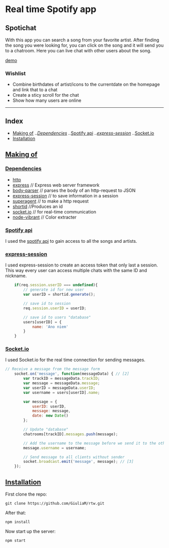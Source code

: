 # Real time Spotify app

## Spotichat
With this app you can search a song from your favorite artist. After finding the song you were looking for, you can click on the song and it will send you to a chatroom. Here you can live chat with other users about the song.

[demo](https://spotichat.herokuapp.com)

### Wishlist
- Combine birthdates of artist/icons to the currentdate on the homepage and link that to a chat
- Create a sticy scroll for the chat
- Show how many users are online

---

## Index
- [Making of](#makingof)
  ..*[Dependencies](#dependencies)
  ..*[Spotify api](#spotifyapi)
  ..*[express-session](#express-session)
  ..*[Socket.io](#socket.io)
- [Installation](#installation)

## [Making of](#makingof)

### [Dependencies](#dependencies)
- [http](http://jariz.github.io/vibrant.js/)
- [express](https://www.npmjs.com/package/express)  // Express web server framework
- [body-parser](https://www.npmjs.com/package/body-parser) // parses the body of an http-request to JSON
- [express-session](https://www.npmjs.com/package/express-session) // to save information in a session
- [superagent](https://www.npmjs.com/package/superagent) // to make a http request
- [shortid](https://www.npmjs.com/package/shortid) //Produces an id
- [socket.io](https://www.npmjs.com/package/socket.io) // for real-time communication
- [node-vibrant](http://jariz.github.io/vibrant.js/) // Color extracter

### [Spotify api](#spotifyapi)
I used the [spotify api](https://spotichat.herokuapp.com) to gain access to all the songs and artists.

### [express-session](#express-session)
I used express-session to create an access token that only last a session. This way every user can access multiple chats with the same ID and nickname.

```javascript
    if(req.session.userID === undefined){
        // generate id for new user
        var userID = shortid.generate();

        // save id to session
        req.session.userID = userID;

        // save id to users "database"
        users[userID] = {
            name: 'Ano niem'
        }
    }
```

### [Socket.io](#socket.io)
I used Socket.io for the real time connection for sending messages.

```javascript
// Receive a message from the message form
    socket.on('message', function(messageData) { // [2]
        var trackID = messageData.trackID;
        var message = messageData.message;
        var userID = messageData.userID;
        var username = users[userID].name;

        var message = {
            userID: userID,
            message: message,
            date: new Date()
        };

        // Update "database"
        chatrooms[trackID].messages.push(message);

        // Add the username to the message before we send it to the other clients
        message.username = username;

        // Send message to all clients without sender
        socket.broadcast.emit('message', message); // [3]
    });
```

## [Installation](#installation)
First clone the repo:
```git
git clone https://github.com/GiuliaM/rtw.git
```

After that:
```git
npm install
```

Now start up the server:
```git
npm start
```
